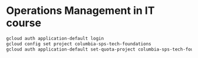 # Operations Management in IT course

```sh
gcloud auth application-default login
gcloud config set project columbia-sps-tech-foundations
gcloud auth application-default set-quota-project columbia-sps-tech-foundations
```
